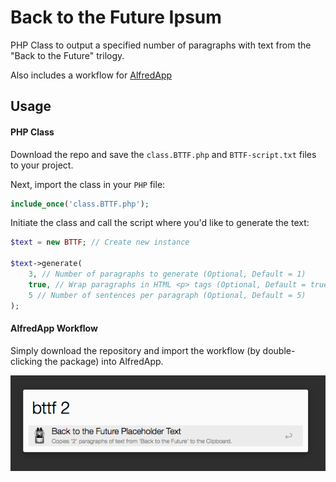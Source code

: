 # Back to the Future Ipsum

PHP Class to output a specified number of paragraphs with text from the "Back to the Future" trilogy.

Also includes a workflow for [AlfredApp](http://alfredapp.com)

## Usage

#### PHP Class

Download the repo and save the `class.BTTF.php` and `BTTF-script.txt` files to your project.

Next, import the class in your `PHP` file:
```php
include_once('class.BTTF.php');
```

Initiate the class and call the script where you'd like to generate the text:
```php
$text = new BTTF; // Create new instance

$text->generate(
    3, // Number of paragraphs to generate (Optional, Default = 1)
    true, // Wrap paragraphs in HTML <p> tags (Optional, Default = true)
    5 // Number of sentences per paragraph (Optional, Default = 5)
);

```

#### AlfredApp Workflow

Simply download the repository and import the workflow (by double-clicking the package) into AlfredApp.

![Workflow Screenshot](workflow-screenshot.png)